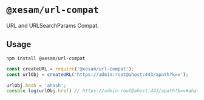 # `@xesam/url-compat`

URL and URLSearchParams Compat.

## Usage

```shell script
npm install @xesam/url-compat
```

```javascript
const createURL = require('@xesam/url-compat');
const urlObj = createURL('https://admin:root@ahost:443/apath?k=v');

urlObj.hash = 'ahash';
console.log(urlObj.href) // https://admin:root@ahost:443/apath?k=v#ahash
```
